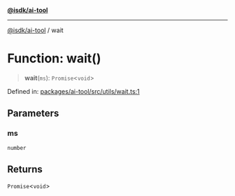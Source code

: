 [**@isdk/ai-tool**](../README.md)

***

[@isdk/ai-tool](../globals.md) / wait

# Function: wait()

> **wait**(`ms`): `Promise`\<`void`\>

Defined in: [packages/ai-tool/src/utils/wait.ts:1](https://github.com/isdk/ai-tool.js/blob/7135b3a67072644f21685b76900b7f351401749e/src/utils/wait.ts#L1)

## Parameters

### ms

`number`

## Returns

`Promise`\<`void`\>
